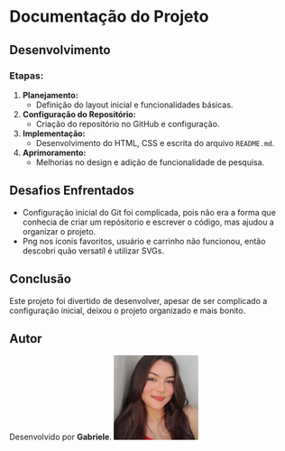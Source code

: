 # Documentação do Projeto

## Desenvolvimento
### Etapas:
1. **Planejamento:** 
   - Definição do layout inicial e funcionalidades básicas.
2. **Configuração do Repositório:**
   - Criação do repositório no GitHub e configuração.
3. **Implementação:**
   - Desenvolvimento do HTML, CSS e escrita do arquivo `README.md`.
4. **Aprimoramento:**
   - Melhorias no design e adição de funcionalidade de pesquisa.

## Desafios Enfrentados
- Configuração inicial do Git foi complicada, pois não era a forma que conhecia de criar um repósitorio e escrever o código, mas ajudou a organizar o projeto.
- Png nos íconis favoritos, usuário e carrinho não funcionou, então descobri quão versatíl é utilizar SVGs.

## Conclusão
Este projeto foi divertido de desenvolver, apesar de ser complicado a configuração ínicial, deixou o projeto organizado e mais bonito.

## Autor
Desenvolvido por **Gabriele**.
![Imagem do Site](img\minha_img.jpg.jpg)
